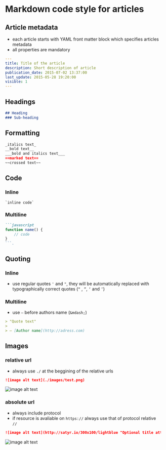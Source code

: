 # Markdown code style for articles

## Article metadata

- each article starts with YAML front matter block which specifies articles metadata
- all properties are mandatory

```YAML
---
title: Title of the article
description: Short description of article
publication_date: 2015-07-02 13:37:00
last_update: 2015-05-28 19:20:00
visible: 1
---
```

## Headings

```markdown
## Heading
### Sub-heading
```

## Formatting

```markdown
_italics text_
__bold text__
___bold and italics text___
==marked text==
~~crossed text~~
```

## Code

### Inline

`` `inline code` ``

### Multiline

```markdown
```javascript
function name() {
    // code
}
```.
```

## Quoting

### Inline

- use regular quotes `'` and `"`, they will be automatically replaced with
typographically correct quotes (`“` , `”`, `‘` and `’`)

### Multiline

- use `—` before authors name (`&mdash;`)

```markdown
> "Quote text"
>
> — [Author name](http://adress.com)
```

## Images

### relative url

- always use `./` at the beggining of the relative urls

```markdown
![image alt text](./images/test.png)
```
![image alt text](./images/test.png)

### absolute url

- always include protocol
- if resource is avaliable on `https://` always use that of protocol relative `//`

```markdown
![image alt text](http://satyr.io/300x100/lightblue "Optional title attribute")
```
![image alt text](http://satyr.io/300x100/lightblue "Optional title attribute")
